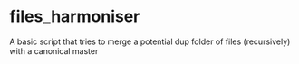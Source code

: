 # files_harmoniser
A basic script that tries to merge a potential dup folder of files (recursively) with a canonical master
